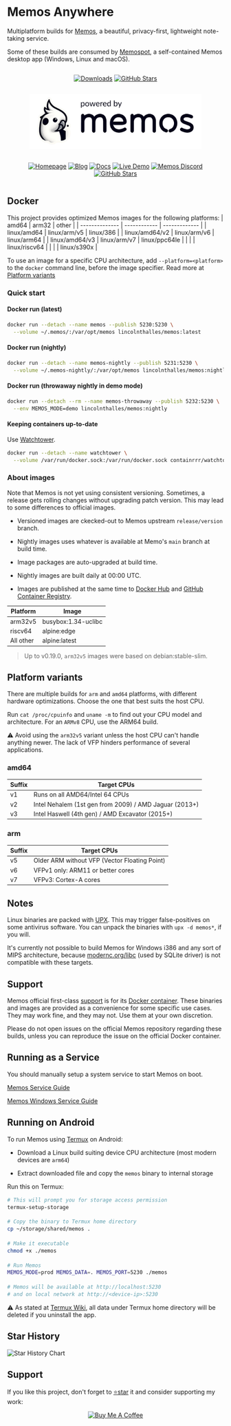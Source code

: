 # Memos Anywhere

Multiplatform builds for [Memos](https://github.com/usememos/memos), a beautiful, privacy-first, lightweight note-taking service.

Some of these builds are consumed by [Memospot](https://github.com/lincolnthalles/memospot), a self-contained Memos desktop app (Windows, Linux and macOS).

<div align="center" width="100%" style="display: flex; justify-content: center;">
  <p align="center" width="100%">

[![Downloads](https://img.shields.io/github/downloads/lincolnthalles/memos-builds/total?logo=github)](https://github.com/lincolnthalles/memos-builds/releases) [![GitHub Stars](https://img.shields.io/github/stars/lincolnthalles/memos-builds?logo=github)](https://github.com/lincolnthalles/memos-builds)

  </p>
</div>

<p align="center" width="100%">
  <a href="https://www.usememos.com/">
    <picture>
      <source
        media="(prefers-color-scheme: dark)"
        srcset="assets/powered_by_memos_dark.webp"
      />
      <source
        media="(prefers-color-scheme: light)"
        srcset="assets/powered_by_memos.webp"
      />
      <img height="128"
        alt="powered by memos"
        src="assets/powered_by_memos.webp"
      />
    </picture>
  </a>
</p>

<div align="center" width="100%" style="display: flex; justify-content: center;">
  <p align="center" width="100%">

[![Homepage](https://img.shields.io/badge/Home-blue)](https://www.usememos.com) [![Blog](https://img.shields.io/badge/Blog-gray)](https://www.usememos.com/blog) [![Docs](https://img.shields.io/badge/Docs-blue)](https://www.usememos.com/docs) [![Live Demo](https://img.shields.io/badge/Live-Demo-blue)](https://demo.usememos.com/) [![Memos Discord](https://img.shields.io/badge/Discord-chat-5865f2?logo=discord&logoColor=f5f5f5)](https://discord.gg/tfPJa4UmAv) [![GitHub Stars](https://img.shields.io/github/stars/usememos/memos?logo=github)](https://github.com/usememos/memos)

  </p>
</div>

## Docker

This project provides optimized Memos images for the following platforms:
|      amd64     |     arm32    |     other     |
| -------------- | ------------ | ------------- |
|  linux/amd64   | linux/arm/v5 |   linux/386   |
| linux/amd64/v2 | linux/arm/v6 |  linux/arm64  |
| linux/amd64/v3 | linux/arm/v7 | linux/ppc64le |
|                |              | linux/riscv64 |
|                |              |  linux/s390x  |

To use an image for a specific CPU architecture, add `--platform=<platform>` to the `docker` command line, before the image specifier. Read more at [Platform variants](#platform-variants)

### Quick start

#### Docker run (latest)

```sh
docker run --detach --name memos --publish 5230:5230 \
  --volume ~/.memos/:/var/opt/memos lincolnthalles/memos:latest
```

#### Docker run (nightly)

```sh
docker run --detach --name memos-nightly --publish 5231:5230 \
  --volume ~/.memos-nightly/:/var/opt/memos lincolnthalles/memos:nightly
```

#### Docker run (throwaway nightly in demo mode)

```sh
docker run --detach --rm --name memos-throwaway --publish 5232:5230 \
  --env MEMOS_MODE=demo lincolnthalles/memos:nightly
```

#### Keeping containers up-to-date

Use [Watchtower](https://containrrr.dev/watchtower/).

```sh
docker run --detach --name watchtower \
  --volume /var/run/docker.sock:/var/run/docker.sock containrrr/watchtower
```

### About images

Note that Memos is not yet using consistent versioning. Sometimes, a release gets rolling changes without upgrading patch version. This may lead to some differences to official images.

- Versioned images are ckecked-out to Memos upstream `release/version` branch.

- Nightly images uses whatever is available at Memo's `main` branch at build time.

- Image packages are auto-upgraded at build time.

- Nightly images are built daily at 00:00 UTC.

- Images are published at the same time to [Docker Hub](https://hub.docker.com/r/lincolnthalles/memos) and [GitHub Container Registry](https://github.com/lincolnthalles/memos-builds/pkgs/container/memos-builds).

|  Platform |        Image        |
| --------- | ------------------- |
|  arm32v5  | busybox:1.34-uclibc |
|  riscv64  |     alpine:edge     |
| All other |    alpine:latest    |

> Up to v0.19.0, `arm32v5` images were based on debian:stable-slim.

## Platform variants

There are multiple builds for `arm` and `amd64` platforms, with different hardware optimizations. Choose the one that best suits the host CPU.

Run `cat /proc/cpuinfo` and `uname -m` to find out your CPU model and architecture. For an `ARMv8` CPU, use the ARM64 build.

⚠ Avoid using the `arm32v5` variant unless the host CPU can't handle anything newer. The lack of VFP hinders performance of several applications.

### amd64

| Suffix | Target CPUs                                            |
| ------ | ------------------------------------------------------ |
| v1     | Runs on all AMD64/Intel 64 CPUs                        |
| v2     | Intel Nehalem (1st gen from 2009) / AMD Jaguar (2013+) |
| v3     | Intel Haswell (4th gen) / AMD Excavator (2015+)        |

### arm

| Suffix | Target CPUs                                   |
| ------ | --------------------------------------------- |
| v5     | Older ARM without VFP (Vector Floating Point) |
| v6     | VFPv1 only: ARM11 or better cores             |
| v7     | VFPv3: Cortex-A cores                         |

## Notes

Linux binaries are packed with [UPX](https://upx.github.io/). This may trigger false-positives on some antivirus software. You can unpack the binaries with `upx -d memos*`, if you will.

It's currently not possible to build Memos for Windows i386 and any sort of MIPS architecture, because [modernc.org/libc](https://pkg.go.dev/modernc.org/sqlite#hdr-Supported_platforms_and_architectures) (used by SQLite driver) is not compatible with these targets.

## Support

Memos official first-class [support](https://github.com/usememos/memos/issues) is for its [Docker container](https://hub.docker.com/r/neosmemo/memos).
These binaries and images are provided as a convenience for some specific use cases. They may work fine, and they may not. Use them at your own discretion.

Please do not open issues on the official Memos repository regarding these builds, unless you can reproduce the issue on the official Docker container.

## Running as a Service

You should manually setup a system service to start Memos on boot.

[Memos Service Guide](docs/service.md)

[Memos Windows Service Guide](docs/windows-service.md)

## Running on Android

To run Memos using [Termux](https://play.google.com/store/apps/details?id=com.termux) on Android:

- Download a Linux build suiting device CPU architecture (most modern devices are `arm64`)

- Extract downloaded file and copy the `memos` binary to internal storage

Run this on Termux:

```sh
# This will prompt you for storage access permission
termux-setup-storage

# Copy the binary to Termux home directory
cp ~/storage/shared/memos .

# Make it executable
chmod +x ./memos

# Run Memos
MEMOS_MODE=prod MEMOS_DATA=. MEMOS_PORT=5230 ./memos

# Memos will be available at http://localhost:5230
# and on local network at http://<device-ip>:5230
```

⚠ As stated at [Termux Wiki](https://wiki.termux.com/wiki/Internal_and_external_storage), all data under Termux home directory will be deleted if you uninstall the app.

## Star History

<picture>
  <source
    media="(prefers-color-scheme: dark)"
    srcset="
      https://api.star-history.com/svg?repos=lincolnthalles/memos-builds&type=Date&theme=dark
    "
  />
  <source
    media="(prefers-color-scheme: light)"
    srcset="
      https://api.star-history.com/svg?repos=lincolnthalles/memos-builds&type=Date
    "
  />
  <img
    alt="Star History Chart"
    src="https://api.star-history.com/svg?repos=lincolnthalles/memos-builds&type=Date"
  />
</picture>

## Support

If you like this project, don't forget to [⭐star](https://github.com/lincolnthalles/memos-builds) it and consider supporting my work:

<p align="center" width="100%">

  <a href="https://www.buymeacoffee.com/lincolnthalles">
    <img src="https://www.buymeacoffee.com/assets/img/custom_images/orange_img.png" alt="Buy Me A Coffee" />
  </a>
</p>
